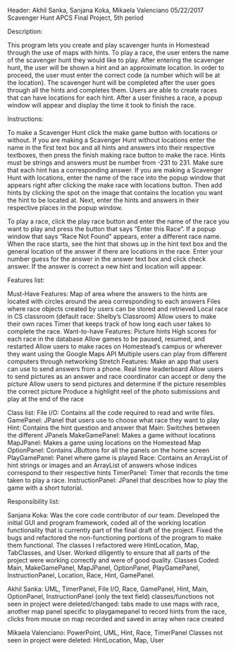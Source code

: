 Header: 
Akhil Sanka, Sanjana Koka, Mikaela Valenciano
05/22/2017
Scavenger Hunt
APCS Final Project, 5th period

Description:

This program lets you create and play scavenger hunts in Homestead through the use of maps with hints.
 To play a race, the user enters the name of the scavenger hunt they would like to play. After entering the scavenger hunt, the user will be shown a hint and an approximate location. In order to proceed, the user must enter the correct code (a number which will be at the location). The scavenger hunt will be completed after the user goes through all the hints and completes them. 
Users are able to create races that can have locations for each hint. After a user finishes a race, a popup window will appear and display the time it took to finish the race.

Instructions:

To make a Scavenger Hunt click the make game button with locations or without. If you are making a Scavenger Hunt without locations enter the name in the first text box and all hints and answers into their respective textboxes, then press the finish making race button to 
make the race. Hints must be strings and answers must be number from -231 to 231. Make sure that each hint has a corresponding answer.  If you are making a Scavenger Hunt with locations, enter the name of the race into the popup window that appears right after clicking the make race with locations button. Then add hints by clicking the spot on the image that contains the location you want the hint to be located at. Next, enter the hints and answers in their respective places in the popup window.

To play a race, click the play race button and enter the name of the race you want to play and press the button that says “Enter this Race”. If a popup window that says “Race Not Found” appears, enter a different race name. When the race starts, see the hint that shows up in the hint text box and the general location of the answer if there are locations in the race. Enter your number guess for the answer in the answer text box and click check 
answer. If the answer is correct a new hint and location will appear.

Features list:

Must-Have Features: 
Map of area where the answers to the hints are located with circles around the area corresponding to each answers
Files where race objects created by users can be stored and retrieved
Local race in CS classroom (default race: Shelby’s Classroom)
Allow users to make their own races
Timer that keeps track of how long each user takes to complete the race.
Want-to-have Features:
Picture hints 
High scores for each race in the database
Allow games to be paused, resumed, and restarted
Allow users to make races on Homestead’s campus or wherever they want using the Google Maps API
Multiple users can play from different computers through networking
Stretch Features:
Make an app that users can use to send answers from a phone.
Real time leaderboard
Allow users to send pictures as an answer and race coordinator can accept or deny the picture
Allow users to send pictures and determine if the picture resembles the correct picture
Produce a highlight reel of the photo submissions and play at the end of the race

Class list:
File I/O: Contains all the code required to read and write files.
GamePanel: JPanel that users use to choose what race they want to play
Hint: Contains the hint question and answer that
Main: Switches between the different JPanels
MakeGamePanel: Makes a game without locations
MapJPanel: Makes a game using locations on the Homestead Map
OptionPanel: Contains JButtons for all the panels on the home screen
PlayGamePanel: Panel where game is played
Race: Contains an ArrayList of hint strings or images and an ArrayList of answers whose indices correspond to their respective hints
TimerPanel: Timer that records the time taken to play a race.
InstructionPanel: JPanel that describes how to play the game with a short tutorial.
 
Responsibility list: 

Sanjana Koka: Was the core code contributor of our team. Developed the initial GUI and program framework, coded all of the working location functionality that is currently part of the final draft of the project. Fixed the bugs and refactored the non-functioning portions of the program to make them functional. The classes I refactored were HintLocation, Map, TabClasses, and User. Worked diligently to ensure that all parts of the project were working correctly and were of good quality. Classes Coded: Main, MakeGamePanel, MapJPanel, OptionPanel, PlayGamePanel, InstructionPanel, Location, Race, Hint, GamePanel.

Akhil Sanka: UML, TimerPanel, File I/O, Race, GamePanel, Hint, Main, OptionPanel, InstructionPanel (only the text field)
classes/functions not seen in project were deleted/changed: tabs made to use maps with race, another map panel specific to playgamepanel to record hints from the race, clicks from mouse on map recorded and saved in array when race created

Mikaela Valenciano: PowerPoint, UML, Hint, Race, TimerPanel
Classes not seen in project were deleted: HintLocation, Map, User



